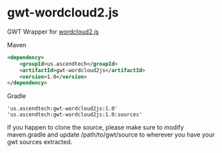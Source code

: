 # gwt-wordcloud2.js
GWT Wrapper for [wordcloud2.js](https://github.com/timdream/wordcloud2.js)

Maven
```XML
<dependency>
	<groupId>us.ascendtech</groupId>
	<artifactId>gwt-wordcloud2js</artifactId>
	<version>1.0</version>
</dependency>
```

Gradle
```
'us.ascendtech:gwt-wordcloud2js:1.0'
'us.ascendtech:gwt-wordcloud2js:1.0:sources'
```

If you happen to clone the source, please make sure to modify maven.gradle and update /path/to/gwt/source to wherever you have your gwt sources extracted.
